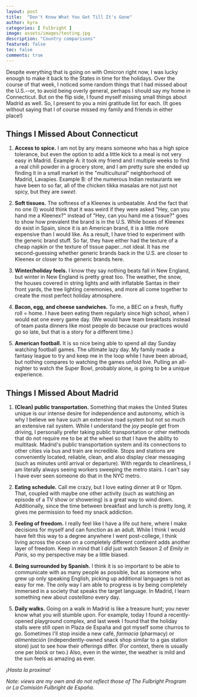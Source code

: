```yaml
---
layout: post
title:  "Don't Know What You Got Till It's Gone"
author: kyra
categories: [ Fulbright ]
image: assets/images/testing.jpg
description: "Country comparisons"
featured: false
toc: false
comments: true
---
```


Despite everything that is going on with Omicron right now, I was lucky enough to make it back to the States in time for the holidays. Over the course of that week, I noticed some random things that I had missed about the U.S.--or, to avoid being overly general, perhaps I should say my home in Connecticut. But on the flip side, I found myself missing small things about Madrid as well. So, I present to you a mini gratitude list for each. (It goes without saying that I of course missed my family and friends in either place!)

## Things I Missed About Connecticut

1. **Access to spice.** I am not by any means someone who has a high spice tolerance, but even the option to add a little kick to a meal is not very easy in Madrid. Example A: it took my friend and I multiple weeks to find a real chili powder in a grocery store, and I am pretty sure she ended up finding it in a small market in the "multicultural" neighborhood of Madrid, Lavapies. Example B: of the numerous Indian restaurants we have been to so far, all of the chicken tikka masalas are not just not spicy, but they are _sweet_.

2. **Soft tissues.** The softness of a Kleenex is unbeatable. And the fact that no one (I) would think that it was weird if they were asked "Hey, can you hand me a Kleenex?" instead of "Hey, can you hand me a tissue?" goes to show how prevalent the brand is in the U.S. While boxes of Kleenex do exist in Spain, since it is an American brand, it is a little more expensive than I would like. As a result, I have tried to experiment with the generic brand stuff. So far, they have either had the texture of a cheap napkin or the texture of tissue paper...not ideal. It has me second-guessing whether generic brands back in the U.S. are closer to Kleenex or closer to the generic brands here.

3. **Winter/holiday feels.** I know they say nothing beats fall in New England, but winter in New England is pretty great too. The weather, the snow, the houses covered in string lights and with inflatable Santas in their front yards, the tree lighting ceremonies, and more all come together to create the most perfect holiday atmosphere.

4. **Bacon, egg, and cheese sandwiches.** To me, a BEC on a fresh, fluffy roll = home. I have been eating them regularly since high school, when I would eat one every game day. (We would have team breakfasts instead of team pasta dinners like most people do because our practices would go so late, but that is a story for a different time.)

5. **American football.** It is so nice being able to spend all day Sunday watching football games. The ultimate lazy day. My family made a fantasy league to try and keep me in the loop while I have been abroad, but nothing compares to watching the games unfold live. Pulling an all-nighter to watch the Super Bowl, probably alone, is going to be a unique experience.

## Things I Missed About Madrid

1. **(Clean) public transportation.** Something that makes the United States unique is our intense desire for independence and autonomy, which is why I believe we have such an extensive road system but not so much an extensive rail system. While I understand the joy people get from driving, I personally prefer taking public transportation or other methods that do not require me to be at the wheel so that I have the ability to multitask. Madrid's public transportation system and its connections to other cities via bus and train are incredible. Stops and stations are conveniently located, reliable, clean, and also display clear messaging (such as minutes until arrival or departure). With regards to cleanliness, I am literally always seeing workers sweeping the metro stairs. I can't say I have ever seen someone do that in the NYC metro.

2. **Eating schedule.** Call me crazy, but I love eating dinner at 9 or 10pm. That, coupled with maybe one other activity (such as watching an episode of a TV show or showering) is a great way to wind down. Additionally, since the time between breakfast and lunch is pretty long, it gives me permission to feed my snack addiction.

3. **Feeling of freedom.** I really feel like I have a life out here, where I make decisions for myself and can function as an adult. While I think I would have felt this way to a degree anywhere I went post-college, I think living across the ocean on a completely different continent adds another layer of freedom. Keep in mind that I _did_ just watch Season 2 of _Emily in Paris_, so my perspective may be a little biased.

4. **Being surrounded by Spanish.** I think it is so important to be able to communicate with as many people as possible, but as someone who grew up only speaking English, picking up additional languages is not as easy for me. The only way I am able to progress is by being completely immersed in a society that speaks the target language. In Madrid, I learn something new about _castellano_ every day.

5. **Daily walks.** Going on a walk in Madrid is like a treasure hunt; you never know what you will stumble upon. For example, today I found a recently-opened playground complex, and last week I found that the holiday stalls were still open in Plaza de España and got myself some churros to go. Sometimes I'll stop inside a new café, _farmacia_ (pharmacy) or _alimentación_ (independently-owned snack shop similar to a gas station store) just to see how their offerings differ. (For context, there is usually one per block or two.) Also, even in the winter, the weather is mild and the sun feels as amazing as ever.

_¡Hasta la proxima!_

_Note: views are my own and do not reflect those of The Fulbright Program or La Comisión Fulbright de España._